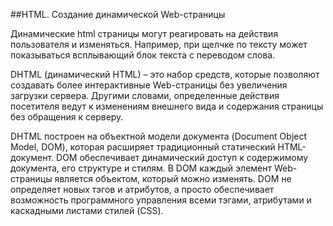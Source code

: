 ##HTML. Создание динамической Web-страницы

Динамические html страницы могут реагировать на действия пользователя и изменяться. Например, при щелчке по тексту может показываться всплывающий блок текста с переводом слова.

DHTML (динамический HTML) – это набор средств, которые позволяют создавать более интерактивные Web-страницы без увеличения загрузки сервера. Другими словами, определенные действия посетителя ведут к изменениям внешнего вида и содержания страницы без обращения к серверу.

DHTML построен на объектной модели документа (Document Object Model, DOM), которая расширяет традиционный статический HTML-документ. DOM обеспечивает динамический доступ к содержимому документа, его структуре и стилям. В DOM каждый элемент Web-страницы является объектом, который можно изменять. DOM не определяет новых тэгов и атрибутов, а просто обеспечивает возможность программного управления всеми тэгами, атрибутами и каскадными листами стилей (CSS).